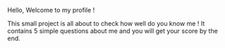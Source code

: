 Hello, Welcome to my profile !

This small project is all about to check how well do you know me !
It contains 5 simple questions about me and you will get your score by the end.